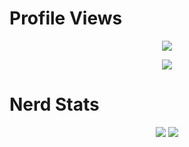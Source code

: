 # Profile Views
<p align = "center">
  <img src = "https://gpvc.arturio.dev/9ze"/>
</p>
<p align = "center">
    <img src = "https://discord.c99.nl/widget/theme-3/896776566573522944.png"/>
</p>

# Nerd Stats
<p align = "center">
    <img src = "https://github-readme-stats.vercel.app/api/top-langs/?username=9ze&layout=compact&theme=dark"/>
    <img src = "https://github-readme-stats.vercel.app/api?username=8nz&show_icons=true&theme=dracula"/>
</p>
